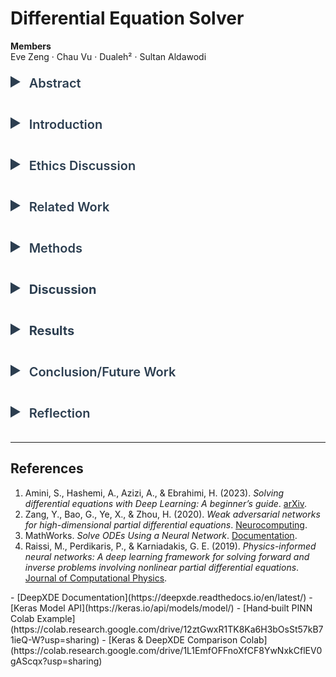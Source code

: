 <script type="text/javascript"
  async
  src="https://cdn.jsdelivr.net/npm/mathjax@3/es5/tex-mml-chtml.js">
</script>

<style>
  details summary {
    cursor: pointer;
    font-weight: 600;
    color: #2c3e50;
    transition: color 0.2s;
    font-size: 1.25rem;
    margin-bottom: 0.5rem;
  }
  details summary:hover {
    color: #1abc9c;
  }
  details summary::-webkit-details-marker {
    font-size: 1.4em;
  }
  details summary::marker {
    font-size: 1.4em;
  }
  details {
    margin-bottom: 1.5rem;
  }
</style>

# Differential Equation Solver

**Members**  
Eve Zeng · Chau Vu · Dualeh² · Sultan Aldawodi

<details>
<summary>Abstract</summary>

Physics‐informed neural networks (PINNs) offer a mesh‐free, data‐efficient approach to obtaining approximate solutions of ordinary differential equations (ODEs) by embedding the governing equations directly into the loss function of a neural network. In this project, we compare three distinct PINN implementations for solving benchmark ODEs: (i) a from‐scratch fully connected network coded in plain Python, (ii) a Keras‐based PINN leveraging TensorFlow’s high‐level APIs, and (iii) a DeepXDE model utilizing its specialized automatic differentiation and domain-decomposition features. These models were trained to solve simple ODEs, and their results were compared. The Keras and DeepXDE models performed with high accuracy, though the construction of the network needs to be modified with initial conditions to accommodate different scenarios. Still, these networks and their results demonstrate the reliable use of PINNs to solve ordinary differential equations and have a promising future in tackling complex partial differential equations with no analytical solutions.

</details>

<details>
<summary>Introduction</summary>

ODEs (ordinary differential equations) are an important way of modeling the world in different fields such as economics, biology, and physics. For example, the physics of fluid dynamics is governed by the Navier–Stokes partial differential equations. Having accurate solutions to these equations gives power in analyzing complex systems. Our project focuses on testing a branch of neural network formalism called PINN (Physics‐informed neural networks) in its ability to solve differential equations, such that these equations produce simple and accurate results for difficult problems. Some of the hardest differential equations cannot be analytically solved, so having a reliable approximate solution from a neural network can help build complex models and systems. Our project tests three different kinds of PINNs, starting with a simple, made-from-scratch model using a fully connected neural network, then a Keras PINN via TensorFlow, and finally a DeepXDE model. Our tests on simple ODEs show promising signs for tackling more complex PDEs in future work.

</details>

<details>
<summary>Ethics Discussion</summary>

Our project seeks to go beyond academic research by making our findings accessible through an interactive web interface, ensuring that anyone can use the program upon publishing our results. We understand there is the risk of students misusing this program in ways that violate school policies, such as cheating and plagiarism, but the applicability of this program in helping students learn and understand differential equations outweighs the chances of misuse, as it provides a learning opportunity for people who may not have access to advanced calculators.

</details>

<details>
<summary>Related Work</summary>

Prior research has explored various methods for solving ODEs using neural networks. Some studies introduced PINNs to solve first- and second-order ODEs, highlighting their usefulness in physics simulations and their ability to incorporate physical laws directly into the model’s structure <a href="#ref1">[1]</a>. Other studies expanded on this method by modifying the loss function to include the differential equation itself <a href="#ref2">[2]</a>. MathWorks presented a different strategy, using neural networks to produce closed-form approximations of ODE solutions <a href="#ref3">[3]</a>. Additionally, researchers have applied similar techniques to PDEs, training models on randomly sampled space and time points to approximate solutions where no analytical answers exist <a href="#ref4">[4]</a>. These works show the versatility and potential of neural networks in solving both ODEs and PDEs, laying the groundwork for our own project.

</details>



<details>
<summary>Methods</summary>

The primary software we use to implement the PINN is TensorFlow and Keras. We will train three PINNs: a manually-built neural network, a Keras-based PINN using automatic differentiation, and a DeepXDE library that automates the setup and training of the neural network. The hand-built network is built using the Dense and Input layers from Keras, with the Adam optimizer used to minimize the loss function, which combines the residual of the differential equation with the error from the initial or boundary conditions.

For the dataset, we constructed training data by sampling from various ODEs. For example, for the first-order ODE:  
\[
  \frac{dy}{dx} + y = 0,
\]  
The exact solution is:  
\[
  y(x) = e^{-x}
\]

</details>

<details>
<summary><strong>Discussion</strong></summary>

We are creating our own data set using methods from [torchdiffeq](https://github.com/rtqichen/torchdiffeq), and trained our PINN with these specifically generated data sets.  
We implemented this PINN network to train three different types of differential equations, based on [these tests](https://github.com/rtqichen/torchdiffeq).  
We will create graphs to visualize how well our neural network’s predictions align with the ground truth during training.  
After training, we’ll generate new data and test each model's accuracy.  
We expect our hand-built model to perform worse due to limited data and less optimization, but it will give insight into the tradeoffs.  
We also compare the accuracy of all three NNs and analyze why one may perform better than the others.  
In the future, we aim to generalize these networks to solve more diverse equations.

</details>

<details>
<summary><strong>Results</strong></summary>

<br>

**1. PINNs built by hand (Non-Keras or XDE):**  
We found that this version is significantly less accurate than others because:  
- In our loss function, instead of using `tf.GradientTape(u, t)` like the Keras version, we use a finite‐difference stencil  
  \( dNN ≈ \frac{g(x+ε) − g(x)}{ε} \),  
  which is slower, less stable, and inherently unreliable. Accuracy critically depends on choosing an optimal \( \epsilon \); if it’s too large, you miss details, and if it’s too small, floating-point noise dominates.  
- We’re not using `tf.keras.Sequential`, a model that has been developed and optimized for these tasks. Instead, we manually define our weights/biases and `tf.matmul` calls, which might be slower and more error-prone during training.

For this model, our loss function is designed to use a predefined \( f(x) \) function, which limits the model to solving equations that involve only \( x \). As a result, the model is less flexible because it cannot handle ODEs that include both \( x \) and \( y \) or other variable interactions.

<img src="manual_pinn.png" width="60%" />

<br>

**2. Keras PINNs:**  
The Keras package has existing functions that provide pre-built NN models. We used the `Sequential` model from Keras.  
This model performed well with our sine wave example — the original function and the NN approximation matched almost perfectly.  
However, problems arise with non-periodic equations. It's hard to normalize an equation that tends toward infinity. Without normalization, activation functions might explode or vanish, leading to poor training performance.

<p align="center">
  <img src="keras_loss.png" alt="Keras Loss Curve" width="45%" />
  <img src="keras_train.png" alt="Keras Prediction vs Ground Truth" width="45%" />
</p>

<br>

**3. DeepXDE PINNs:**  
<b>DeepXDE output for Sin(2πt):</b>

<p align="center">
  <img src="deepxde_loss.jpg" alt="DeepXDE Loss Curve" width="45%" />
  <img src="deepxde_train.jpg" alt="Deep XDE Prediction vs Ground Truth" width="45%" />
</p>

These results look spot on. The loss curves drop smoothly for both train and test, and the solution plot shows that the PINN learned:  
\[
\frac{dy}{dt} = \sin(2\pi t), \quad y(0) = 1
\]  
almost perfectly. The red dashed line overlaps the true black curve and the training dots.

Additionally, DeepXDE makes this entire process almost trivial. We can define the ODE, domain, and initial condition in a few lines, and DeepXDE uses TensorFlow’s automatic differentiation to build a loss that enforces the differential equation and boundary conditions. It even lets us plug in an exact solution for immediate error checks. A single call to `dde.saveplot()` then gives us both the loss history and the prediction‑vs‑truth comparison without any extra plotting code.

By contrast, if we tried the same thing in Keras or with a hand‑rolled feedforward network, we’d have to write custom loss functions, call gradient routines ourselves, manually sample time points, and wire up all the training loops. DeepXDE abstracts all that away, so we can focus on modeling rather than boilerplate — and for anyone solving ODEs or PDEs, that makes it the fastest, most reliable choice.

</details>



<details>
<summary>Conclusion/Future Work</summary>

This project opens up opportunities for future work. We aim to create better models that handle higher-order and complex systems.  
One idea is to combine the strengths of different models into a meta-model that selects the best PINN for a given equation.  
We also plan to build a web-based demo to showcase the models and compare performance.

</details>

<details>
<summary>Reflection</summary>

Our team learned not only how to implement PINNs but also how to research, collaborate, and plan development work.  
We improved our literature review skills, modified open-source models, and compared performance across different approaches.  
This project also helped us learn to work as a group and prioritize tasks.

</details>

---

## References


<ol>
  <li id="ref1">
    Amini, S., Hashemi, A., Azizi, A., & Ebrahimi, H. (2023). <i>Solving differential equations with Deep Learning: A beginner’s guide</i>. <a href="https://arxiv.org/abs/2302.12260" target="_blank">arXiv</a>.
  </li>
  <li id="ref2">
    Zang, Y., Bao, G., Ye, X., & Zhou, H. (2020). <i>Weak adversarial networks for high-dimensional partial differential equations</i>. <a href="https://www.sciencedirect.com/science/article/abs/pii/S0925231220301909" target="_blank">Neurocomputing</a>.
  </li>
  <li id="ref3">
    MathWorks. <i>Solve ODEs Using a Neural Network</i>. <a href="https://www.mathworks.com/help/deeplearning/ug/solve-odes-using-a-neural-network.html" target="_blank">Documentation</a>.
  </li>
  <li id="ref4">
    Raissi, M., Perdikaris, P., & Karniadakis, G. E. (2019). <i>Physics-informed neural networks: A deep learning framework for solving forward and inverse problems involving nonlinear partial differential equations</i>. <a href="https://www.sciencedirect.com/science/article/pii/S0021999118305527" target="_blank">Journal of Computational Physics</a>.
  </li>
</ol> 
- [DeepXDE Documentation](https://deepxde.readthedocs.io/en/latest/)  
- [Keras Model API](https://keras.io/api/models/model/)  
- [Hand‑built PINN Colab Example](https://colab.research.google.com/drive/12ztGwxR1TK8Ka6H3bOsSt57kB71ieQ-W?usp=sharing)  
- [Keras & DeepXDE Comparison Colab](https://colab.research.google.com/drive/1L1EmfOFFnoXfCF8YwNxkCflEV0gAScqx?usp=sharing)

